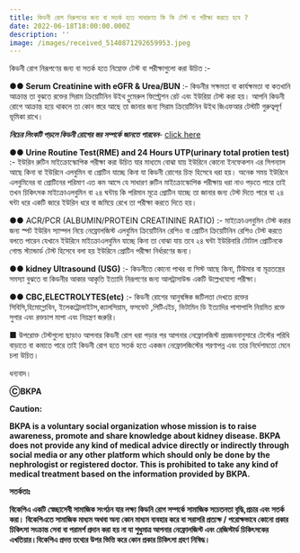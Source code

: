 ```yaml
---
title: কিডনী রোগ নিরুপনের জন্য বা সতর্ক হতে সাধারণত কি কি টেস্ট বা পরীক্ষা করতে হবে ?
date: 2022-06-18T18:00:00.000Z
description: ''
image: /images/received_5140871292659953.jpeg
---
```


কিডনী রোগ নিরূপণের জন্য বা সতর্ক হতে নিম্নোক্ত টেস্ট বা পরীক্ষাগুলো করা উচিত :-

**●● Serum Creatinine with eGFR & Urea/BUN** :- কিডনীর সক্ষমতা বা কার্যক্ষমতা বা কতখানি আক্রান্ত তা বুঝতে রক্তের সিরাম ক্রিয়েটিনিন উইথ গ্লুমেরুল ফিল্ট্রেশন রেট এবং ইউরিয়া টেস্ট করা হয়। আপনি কিডনী রোগে আক্রান্ত হয়ে থাকলে তা কোন স্তরে আছে তা জানার জন্য সিরাম ক্রিয়েটিনিন উইথ জিএফআর টেস্টটি গুরুত্বপূর্ণ ভূমিকা রাখে।

***নিচের লিংকটি পড়লে কিডনী রোগের স্তর সম্পর্কে জানতে পারবেন***- [click here](https://bkpa.net/%E0%A6%95%E0%A6%BF%E0%A6%A1%E0%A6%A8%E0%A6%BF-%E0%A6%B0%E0%A7%8B%E0%A6%97%E0%A7%87%E0%A6%B0-%E0%A6%B8%E0%A7%8D%E0%A6%9F%E0%A7%87%E0%A6%9C-%E0%A6%AA%E0%A6%B0%E0%A7%8D%E0%A6%AF%E0%A6%BE%E0%A7%9F-%E0%A6%85%E0%A6%97%E0%A7%8D%E0%A6%B0%E0%A6%97%E0%A6%A4%E0%A6%BF%E0%A6%B0-%E0%A6%AA%E0%A6%B0%E0%A7%8D%E0%A6%AC/)

**●● Urine Routine Test(RME) and 24 Hours UTP(urinary total protien test)** :- ইউরিন রুটিন মাইক্রোস্কোপিক পরীক্ষা করা উচিত যার মাধ্যমে বোঝা যায় ইউরিনে কোনো ইনফেকশন এর সিগন্যাল আছে কিনা বা ইউরিনে এলবুমিন বা প্রোটিন যাচ্ছে কিনা যা কিডনী রোগের চিহ্ন হিসেবে ধরা হয়। অনেক সময় ইউরিনে এলবুমিনের বা প্রোটিনের পরিমাণ এত কম আসে যে সাধারণ রুটিন মাইক্রোস্কোপিক পরীক্ষায় ধরা নাও পড়তে পারে তাই তখন চিকিৎসক মাইক্রোএলবুমিন বা ২৪ ঘন্টায় কি পরিমান মূত্রে প্রোটিন যাচ্ছে তা জানার জন্য টেস্ট দিতে পারে যা ২৪ ঘন্টা ধরে একটি জারে ইউরিন ধরে বা জমিয়ে রেখে তা পরীক্ষা করতে দিতে হয়।

●● ACR/PCR (ALBUMIN/PROTEIN CREATININE RATIO) :-  মাইক্রোএলবুমিন টেস্ট করার জন্য স্পট ইউরিন স্যাম্পল নিয়ে নেফ্রোলজিস্ট এলবুমিন ক্রিয়েটিনিন রেশিও বা প্রোটিন ক্রিয়েটিনিন রেশিও টেস্ট করতে বলতে পারেন যেখানে ইউরিনে মাইক্রোএলবুমিন যাচ্ছে কিনা তা বোঝা যায় তবে ২৪ ঘন্টা ইউরিনারি টোটাল প্রোটিনকে গোল্ড স্ট্যান্ডার্ড টেস্ট হিসেবে বলা হয় ইউরিনে প্রোটিন পরীক্ষা নির্ধারণের জন্য।

**●● kidney Ultrasound (USG)** :- কিডনীতে কোনো পাথর বা সিস্ট আছে কিনা, টিউমার বা মূত্রতন্ত্রের সমস্যা বুঝতে বা কিডনীর আকার আকৃতি ইত্যাদি নিরূপণের জন্য আলট্রাসাউন্ড একটি উল্লেখযোগ্য পরীক্ষা।

**●● CBC,ELECTROLYTES(etc)** :- কিডনী রোগের আনুষঙ্গিক জটিলতা দেখতে রক্তের সিবিসি,হিমোগ্লোবিন, ইলেকট্রোলাইটস,ক্যালসিয়াম, ফসফেট ,পিটিএইচ, ভিটামিন ডি ইত্যাদির পাশাপাশি নিয়মিত রক্তে সুগার এবং রক্তচাপ মাপা এবং নিয়ন্ত্রণ জরুরি।

■ উপরোক্ত টেস্টগুলো ছাড়াও আপনার কিডনী রোগ ধরা পড়ার পর আপনার নেফ্রোলজিস্ট প্রয়জননানুসারে টেস্টের পরিধি বাড়াতে বা কমাতে পারে তাই কিডনী রোগ হতে সতর্ক হতে একজন নেফ্রোলজিস্টের শরণাপন্ন এবং তার নির্দেশমতো মেনে চলা উচিত।

ধন্যবাদ।

**ⒸBKPA**

**Caution:**

**BKPA is a voluntary social organization whose mission is to raise awareness, promote and share knowledge about kidney disease. BKPA does not provide any kind of medical advice directly or indirectly through social media or any other platform which should only be done by the nephrologist or registered doctor. This is prohibited to take any kind of medical treatment based on the information provided by BKPA.**

**সতর্কতাঃ**

**বিকেপিএ একটি স্বেচ্ছাসেবী সামাজিক সংগঠন যার লক্ষ্য কিডনি রোগ সম্পর্কে সামাজিক সচেতনতা বৃদ্ধি,প্রচার এবং সতর্ক করা। বিকেপিএতে সামাজিক মাধ্যম অথবা অন্য কোন মাধ্যম ব্যবহার করে বা সরাসরি প্রত্যক্ষ / পরোক্ষভাবে কোনো প্রকার চিকিৎসা সংক্রান্ত সেবা বা পরামর্শ প্রদান করা হয় না যা শুধুমাত্র আপনার নেফ্রোলজিস্ট এবং রেজিস্টার্ড চিকিৎসকের এখতিয়ার।বিকেপিএ প্রদত্ত তথ্যের উপর ভিত্তি করে কোন প্রকার চিকিৎসা গ্রহণ নিষিদ্ধ।**
